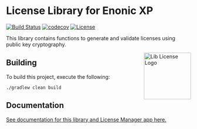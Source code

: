 License Library for Enonic XP
=============================

[![Build Status](https://travis-ci.org/enonic/lib-license.svg?branch=master)](https://travis-ci.org/enonic/lib-license)
[![codecov](https://codecov.io/gh/enonic/lib-license/branch/master/graph/badge.svg)](https://codecov.io/gh/enonic/lib-license)
[![License](https://img.shields.io/github/license/enonic/lib-license.svg)](http://www.apache.org/licenses/LICENSE-2.0.html)

This library contains functions to generate and validate licenses using public key cryptography.

<img align="right" alt="Lib License Logo" width="128" src="https://rawgithub.com/enonic/lib-license/master/license-lib-logo.svg">

## Building

To build this project, execute the following:

```
./gradlew clean build
```

## Documentation

[See documentation for this library and License Manager app here.](docs/index.adoc)
